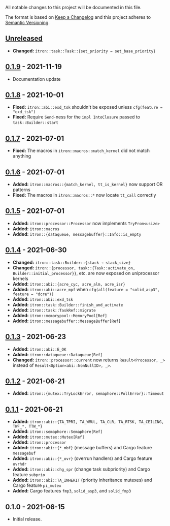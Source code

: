 All notable changes to this project will be documented in this file.

The format is based on [Keep a Changelog](http://keepachangelog.com/en/1.0.0/)
and this project adheres to [Semantic Versioning](http://semver.org/spec/v2.0.0.html).

## [Unreleased]

- **Changed:** `itron::task::Task::{set_priority → set_base_priority}`

## [0.1.9] - 2021-11-19

- Documentation update

## [0.1.8] - 2021-10-01

- **Fixed:** `itron::abi::exd_tsk` shouldn't be exposed unless `cfg(feature = "exd_tsk")`
- **Fixed:** Require `Send`-ness for the `impl IntoClosure` passed to `task::Builder::start`

## [0.1.7] - 2021-07-01

- **Fixed:** The macros in `itron::macros::match_kernel` did not match anything

## [0.1.6] - 2021-07-01

- **Added:** `itron::macros::{match_kernel, tt_is_kernel}` now support OR patterns
- **Fixed:** The macros in `itron::macros::*` now locate `tt_call` correctly

## [0.1.5] - 2021-07-01

- **Added:** `itron::processor::Processor` now implements `TryFrom<usize>`
- **Added:** `itron::macros`
- **Added:** `itron::{dataqueue, messagebuffer}::Info::is_empty`

## [0.1.4] - 2021-06-30

- **Changed:** `itron::task::Builder::{stack → stack_size}`
- **Changed:** `itron::{processor, task::{Task::activate_on, Builder::initial_processor}}`, etc. are now exposed on uniprocessor kernels
- **Added:** `itron::abi::{acre_cyc, acre_alm, acre_isr}`
- **Added:** `itron::abi::acre_mpf` when `cfg(all(feature = "solid_asp3", feature = "dcre"))`
- **Added:** `itron::abi::exd_tsk`
- **Added:** `itron::task::Builder::finish_and_activate`
- **Added:** `itron::task::TaskRef::migrate`
- **Added:** `itron::memorypool::MemoryPool[Ref]`
- **Added:** `itron::messagebuffer::MessageBuffer[Ref]`

## [0.1.3] - 2021-06-23

- **Added:** `itron::abi::E_OK`
- **Added:** `itron::dataqueue::Dataqueue[Ref]`
- **Changed:** `itron::processor::current` now returns `Result<Processor, _>` instead of `Result<Option<abi::NonNullID>, _>`.

## [0.1.2] - 2021-06-21

- **Added:** `itron::{mutex::TryLockError, semaphore::PollError}::Timeout`

## [0.1.1] - 2021-06-21

- **Added:** `itron::abi::{TA_TPRI, TA_WMUL, TA_CLR, TA_RTSK, TA_CEILING, TWF_*, TTW_*}`
- **Added:** `itron::semaphore::Semaphore[Ref]`
- **Added:** `itron::mutex::Mutex[Ref]`
- **Added:** `itron::processor`
- **Added:** `itron::abi::{*_mbf}` (message buffers) and Cargo feature `messagebuf`
- **Added:** `itron::abi::{*_ovr}` (overrun handlers) and Cargo feature `ovrhdr`
- **Added:** `itron::abi::chg_spr` (change task subpriority) and Cargo feature `subprio`
- **Added:** `itron::abi::TA_INHERIT` (priority inheritance mutexes) and Cargo feature `pi_mutex`
- **Added:** Cargo features `fmp3`, `solid_asp3`, and `solid_fmp3`

## 0.1.0 - 2021-06-15

- Initial release.

[Unreleased]: https://github.com/solid-rs/itron-rs/compare/0.1.9...main
[0.1.9]: https://github.com/solid-rs/itron-rs/compare/0.1.8...0.1.9
[0.1.8]: https://github.com/solid-rs/itron-rs/compare/0.1.7...0.1.8
[0.1.7]: https://github.com/solid-rs/itron-rs/compare/0.1.6...0.1.7
[0.1.6]: https://github.com/solid-rs/itron-rs/compare/0.1.5...0.1.6
[0.1.5]: https://github.com/solid-rs/itron-rs/compare/0.1.4...0.1.5
[0.1.4]: https://github.com/solid-rs/itron-rs/compare/0.1.3...0.1.4
[0.1.3]: https://github.com/solid-rs/itron-rs/compare/0.1.2...0.1.3
[0.1.2]: https://github.com/solid-rs/itron-rs/compare/0.1.1...0.1.2
[0.1.1]: https://github.com/solid-rs/itron-rs/compare/0.1.0...0.1.1
